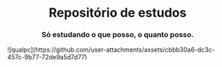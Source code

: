 <h1 align=center>Repositório de estudos</h1>
<h3 align=center>Só estudando o que posso, o quanto posso.</h3>
![qualpc](https://github.com/user-attachments/assets/cbbb30a6-dc3c-457c-9b77-72de9a5d7d77)
